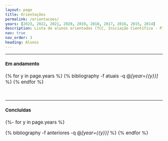 ```yaml
---
layout: page
title: Orientações
permalink: /orientacoes/
years: [2023, 2022, 2021, 2020, 2019, 2018, 2017, 2016, 2015, 2014]
description: Lista de alunos orientados (TCC, Iniciação Científica - PIBIT, Especialização) pelo professor <mark>Mario Lemes</mark>.
nav: true
nav_order: 3
heading: Alunos
---
```

 <hr>

<span style="font-size:15px">

<h4>Em andamento</h4>

<div class="publications">

{% for y in page.years  %}
  {% bibliography -f atuais -q @*[year={{y}}]* %}
{% endfor %}

</div>

  <br>

 <hr>
<span style="font-size:15px">

<h4>Concluídas</h4>



<div class="publications">

{%- for y in page.years %}
  <!-- <h2 class="year">{{y}}</h2> -->
  {% bibliography -f anteriores -q @*[year={{y}}]* %}
{% endfor %}